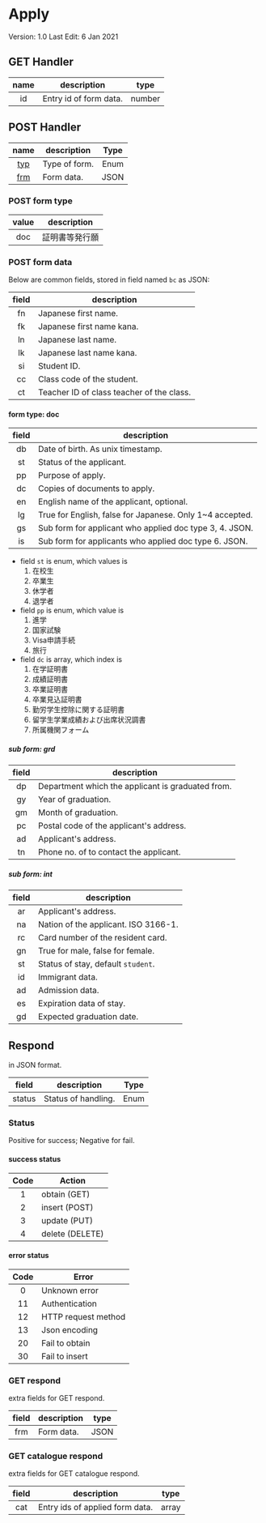 # Apply

Version: 1.0
Last Edit: 6 Jan 2021

## GET Handler

| name  | description            |  type  |
| :---: | ---------------------- | :----: |
|  id   | Entry id of form data. | number |

## POST Handler

|          name          | description   | Type  |
| :--------------------: | ------------- | :---: |
| [typ](#post-form-type) | Type of form. | Enum  |
| [frm](#post-form-data) | Form data.    | JSON  |

### POST form type

| value | description    |
| :---: | -------------- |
|  doc  | 証明書等発行願 |

### POST form data

Below are common fields, stored in field named `bc` as JSON:

| field | description                               |
| :---: | ----------------------------------------- |
|  fn   | Japanese first name.                      |
|  fk   | Japanese first name kana.                 |
|  ln   | Japanese last name.                       |
|  lk   | Japanese last name kana.                  |
|  si   | Student ID.                               |
|  cc   | Class code of the student.                |
|  ct   | Teacher ID of class teacher of the class. |

#### form type: doc

| field | description                                              |
| :---: | -------------------------------------------------------- |
|  db   | Date of birth. As unix timestamp.                        |
|  st   | Status of the applicant.                                 |
|  pp   | Purpose of apply.                                        |
|  dc   | Copies of documents to apply.                            |
|  en   | English name of the applicant, optional.                 |
|  lg   | True for English, false for Japanese. Only 1~4 accepted. |
|  gs   | Sub form for applicant who applied doc type 3, 4. JSON.  |
|  is   | Sub form for applicants who applied doc type 6. JSON.    |

- field `st` is enum, which values is
    1. 在校生
    2. 卒業生
    3. 休学者
    4. 退学者
- field `pp` is enum, which value is
    1. 進学
    2. 国家試験
    3. Visa申請手続
    4. 旅行
- field `dc` is array, which index is
    1. 在学証明書
    2. 成績証明書
    3. 卒業証明書
    4. 卒業見込証明書
    5. 勤労学生控除に関する証明書
    6. 留学生学業成績および出席状況調書
    7. 所属機関フォーム

##### sub form: grd

| field | description                                       |
| :---: | ------------------------------------------------- |
|  dp   | Department which the applicant is graduated from. |
|  gy   | Year of graduation.                               |
|  gm   | Month of graduation.                              |
|  pc   | Postal code of the applicant's address.           |
|  ad   | Applicant's address.                              |
|  tn   | Phone no. of to contact the applicant.            |

##### sub form: int

| field | description                          |
| :---: | ------------------------------------ |
|  ar   | Applicant's address.                 |
|  na   | Nation of the applicant. ISO 3166-1. |
|  rc   | Card number of the resident card.    |
|  gn   | True for male, false for female.     |
|  st   | Status of stay, default `student`.   |
|  id   | Immigrant data.                      |
|  ad   | Admission data.                      |
|  es   | Expiration data of stay.             |
|  gd   | Expected graduation date.            |

## Respond

in JSON format.

| field  | description         | Type  |
| :----: | ------------------- | :---: |
| status | Status of handling. | Enum  |

### Status

Positive for success; Negative for fail.

#### success status

| Code  | Action          |
| :---: | --------------- |
|   1   | obtain (GET)    |
|   2   | insert (POST)   |
|   3   | update (PUT)    |
|   4   | delete (DELETE) |

#### error status

| Code  | Error               |
| :---: | ------------------- |
|   0   | Unknown error       |
|  11   | Authentication      |
|  12   | HTTP request method |
|  13   | Json encoding       |
|  20   | Fail to obtain      |
|  30   | Fail to insert      |

### GET respond

extra fields for GET respond.

| field | description | type  |
| :---: | ----------- | :---: |
|  frm  | Form data.  | JSON  |

### GET catalogue respond

extra fields for GET catalogue respond.

| field | description                     | type  |
| :---: | ------------------------------- | :---: |
|  cat  | Entry ids of applied form data. | array |
